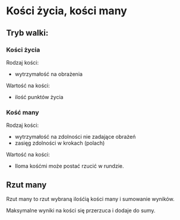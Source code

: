 # Kości życia, kości many

## Tryb walki:

### Kości życia

Rodzaj kości:
- wytrzymałość na obrażenia
  
Wartość na kości:
- ilość punktów życia

### Kość many

Rodzaj kości:
- wytrzymałość na zdolności nie zadające obrażeń
- zasięg zdolności w krokach (polach)

Wartość na kości:
- Iloma kośćmi może postać rzucić w rundzie.

## Rzut many
Rzut many to rzut wybraną ilośćią kości many i sumowanie wyników.

Maksymalne wyniki na kości się przerzuca i dodaje do sumy.
